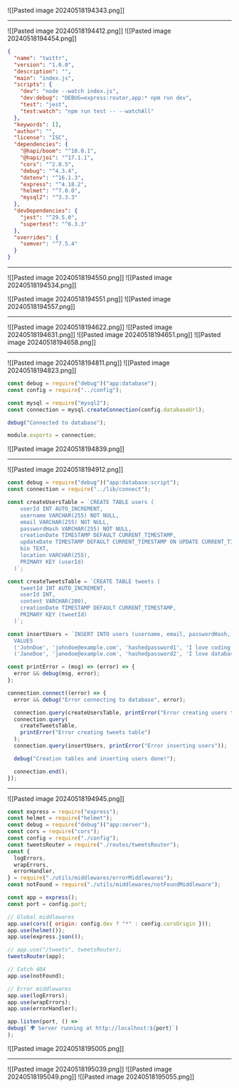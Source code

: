 ![[Pasted image 20240518194343.png]]

---
![[Pasted image 20240518194412.png]]
![[Pasted image 20240518194454.png]]

```json
{
  "name": "twittr",
  "version": "1.0.0",
  "description": "",
  "main": "index.js",
  "scripts": {
    "dev": "node --watch index.js",
    "dev:debug": "DEBUG=express:router,app:* npm run dev",
    "test": "jest",
    "test:watch": "npm run test -- --watchAll"
  },
  "keywords": [],
  "author": "",
  "license": "ISC",
  "dependencies": {
    "@hapi/boom": "^10.0.1",
    "@hapi/joi": "^17.1.1",
    "cors": "^2.8.5",
    "debug": "^4.3.4",
    "dotenv": "^16.1.3",
    "express": "^4.18.2",
    "helmet": "^7.0.0",
    "mysql2": "^3.3.3"
  },
  "devDependencies": {
    "jest": "^29.5.0",
    "supertest": "^6.3.3"
  },
  "overrides": {
    "semver": "^7.5.4"
  }
}
```

---
![[Pasted image 20240518194550.png]]
![[Pasted image 20240518194534.png]]

![[Pasted image 20240518194551.png]]
![[Pasted image 20240518194557.png]]

---
![[Pasted image 20240518194622.png]]
![[Pasted image 20240518194631.png]]
![[Pasted image 20240518194651.png]]
![[Pasted image 20240518194658.png]]

---
![[Pasted image 20240518194811.png]]
![[Pasted image 20240518194823.png]]
```js
const debug = require("debug")("app:database");
const config = require("../config");

const mysql = require("mysql2");
const connection = mysql.createConnection(config.databaseUrl);

debug("Connected to database");

module.exports = connection;
```

![[Pasted image 20240518194839.png]]

---
![[Pasted image 20240518194912.png]]
```js
const debug = require("debug")("app:database:script");
const connection = require("../lib/connect");

const createUsersTable = `CREATE TABLE users (
	userId INT AUTO_INCREMENT,
	username VARCHAR(255) NOT NULL,
	email VARCHAR(255) NOT NULL,
	passwordHash VARCHAR(255) NOT NULL,
	creationDate TIMESTAMP DEFAULT CURRENT_TIMESTAMP,
	updateDate TIMESTAMP DEFAULT CURRENT_TIMESTAMP ON UPDATE CURRENT_TIMESTAMP,
	bio TEXT,
	location VARCHAR(255),
	PRIMARY KEY (userId)
  )`;

const createTweetsTable = `CREATE TABLE tweets (
	tweetId INT AUTO_INCREMENT,
	userId INT,
	content VARCHAR(280),
	creationDate TIMESTAMP DEFAULT CURRENT_TIMESTAMP,
	PRIMARY KEY (tweetId)
  )`;

const insertUsers = `INSERT INTO users (username, email, passwordHash, bio, location)
  VALUES 
  ('JohnDoe', 'johndoe@example.com', 'hashedpassword1', 'I love coding', 'New York'),
  ('JaneDoe', 'janedoe@example.com', 'hashedpassword2', 'I love databases', 'San Francisco')`;

const printError = (msg) => (error) => {
  error && debug(msg, error);
};

connection.connect((error) => {
  error && debug("Error connecting to database", error);

  connection.query(createUsersTable, printError("Error creating users table"));
  connection.query(
    createTweetsTable,
    printError("Error creating tweets table")
  );
  connection.query(insertUsers, printError("Error inserting users"));

  debug("Creation tables and inserting users done!");

  connection.end();
});
```

---
![[Pasted image 20240518194945.png]]
```js
const express = require("express");
const helmet = require("helmet");
const debug = require("debug")("app:server");
const cors = require("cors");
const config = require("./config");
const tweetsRouter = require("./routes/tweetsRouter");
const {
  logErrors,
  wrapErrors,
  errorHandler,
} = require("./utils/middlewares/errorMiddlewares");
const notFound = require("./utils/middlewares/notFoundMiddleware");

const app = express();
const port = config.port;

// Global middlewares
app.use(cors({ origin: config.dev ? "*" : config.corsOrigin }));
app.use(helmet());
app.use(express.json());

// app.use("/tweets", tweetsRouter);
tweetsRouter(app);

// Catch 404
app.use(notFound);

// Error middlewares
app.use(logErrors);
app.use(wrapErrors);
app.use(errorHandler);

app.listen(port, () =>
debug(`🌍 Server running at http://localhost:${port}`)
);
```


![[Pasted image 20240518195005.png]]


---
![[Pasted image 20240518195039.png]]
![[Pasted image 20240518195049.png]]
![[Pasted image 20240518195055.png]]
